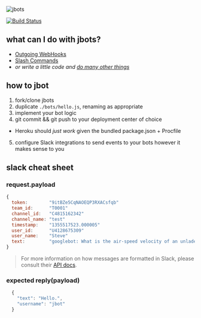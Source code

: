 ![jbots](https://raw.github.com/jmonster/jbots/master/lib/jbot.png)

[![Build Status](https://travis-ci.org/jmonster/jbots.png?branch=master)](https://travis-ci.org/jmonster/jbots)


## what can I do with jbots?
+ [Outgoing WebHooks](https://slack.com/services/new/outgoing-webhook)
+ [Slash Commands](https://slack.com/services/new/slash-commands)
+ *or write a little code and [do many other things](https://slack.com/services/new)*


## how to jbot
1. fork/clone jbots
2. duplicate `./bots/hello.js`, renaming as appropriate
3. implement your bot logic
4. git commit && git push to your deployment center of choice
  + Heroku should *just work* given the bundled package.json + Procfile
5. configure Slack integrations to send events to your bots however it makes sense to you


## slack cheat sheet

### request.payload
```javascript
{
  token:        "9itBZe5CqNAOEQP3RXACsfqb"
  team_id:      "T0001"
  channel_id:   "C4815162342"
  channel_name: "test"
  timestamp:    "1355517523.000005"
  user_id:      "U4128675309"
  user_name:    "Steve"
  text:         "googlebot: What is the air-speed velocity of an unladen swallow?"
}
```
> For more information on how messages are formatted in Slack, please consult their [API docs](https://api.slack.com/docs/formatting).

### expected reply(payload)
```javascript
  {
    "text": "Hello.",
    "username": "jbot"
  }
```
